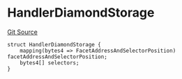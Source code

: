 # HandlerDiamondStorage
[Git Source](https://github.com/thrackle-io/tron/blob/a0e7b20980bb06404eb010a144cfad3764962831/src/client/token/handler/diamond/HandlerDiamondLib.sol)


```solidity
struct HandlerDiamondStorage {
    mapping(bytes4 => FacetAddressAndSelectorPosition) facetAddressAndSelectorPosition;
    bytes4[] selectors;
}
```

